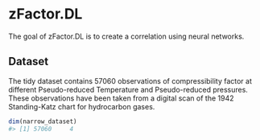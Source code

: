 
<!-- README.md is generated from README.Rmd. Please edit that file -->
zFactor.DL
==========

The goal of zFactor.DL is to create a correlation using neural networks.

Dataset
-------

The tidy dataset contains 57060 observations of compressibility factor at different Pseudo-reduced Temperature and Pseudo-reduced pressures. These observations have been taken from a digital scan of the 1942 Standing-Katz chart for hydrocarbon gases.

``` r
dim(narrow_dataset)
#> [1] 57060     4
```
